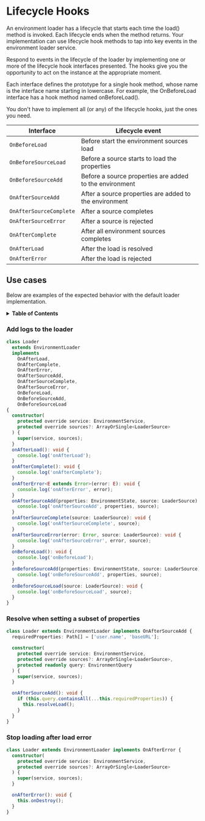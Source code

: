 # Lifecycle Hooks

An environment loader has a lifecycle that starts each time the load() method is invoked. Each lifecycle ends when the method returns. Your implementation can use lifecycle hook methods to tap into key events in the environment loader service.

Respond to events in the lifecycle of the loader by implementing one or more of the lifecycle hook interfaces presented. The hooks give you the opportunity to act on the instance at the appropriate moment.

Each interface defines the prototype for a single hook method, whose name is the interface name starting in lowercase. For example, the OnBeforeLoad interface has a hook method named onBeforeLoad().

You don't have to implement all (or any) of the lifecycle hooks, just the ones you need.

| Interface               | Lifecycle event                                         |
| ----------------------- | ------------------------------------------------------- |
| `OnBeforeLoad`          | Before start the environment sources load               |
| `OnBeforeSourceLoad`    | Before a source starts to load the properties           |
| `OnBeforeSourceAdd`     | Before a source properties are added to the environment |
| `OnAfterSourceAdd`      | After a source properties are added to the environment  |
| `OnAfterSourceComplete` | After a source completes                                |
| `OnAfterSourceError`    | After a source is rejected                              |
| `OnAfterComplete`       | After all environment sources completes                 |
| `OnAfterLoad`           | After the load is resolved                              |
| `OnAfterError`          | After the load is rejected                              |

## Use cases

Below are examples of the expected behavior with the default loader implementation.

<details>
  <summary><strong>Table of Contents</strong></summary>
  <ol>
    <li><a href="#add-logs-to-the-loader">Add logs to the loader</a></li>
    <li><a href="#resolve-when-setting-a-subset-of-properties">Resolve when setting a subset of properties</a></li>
    <li><a href="#stop-loading-after-load-error">Stop loading after load error</a></li>
  </ol>
</details>

### Add logs to the loader

```ts
class Loader
  extends EnvironmentLoader
  implements
    OnAfterLoad,
    OnAfterComplete,
    OnAfterError,
    OnAfterSourceAdd,
    OnAfterSourceComplete,
    OnAfterSourceError,
    OnBeforeLoad,
    OnBeforeSourceAdd,
    OnBeforeSourceLoad
{
  constructor(
    protected override service: EnvironmentService,
    protected override sources?: ArrayOrSingle<LoaderSource>
  ) {
    super(service, sources);
  }
  onAfterLoad(): void {
    console.log('onAfterLoad');
  }
  onAfterComplete(): void {
    console.log('onAfterComplete');
  }
  onAfterError<E extends Error>(error: E): void {
    console.log('onAfterError', error);
  }
  onAfterSourceAdd(properties: EnvironmentState, source: LoaderSource): void {
    console.log('onAfterSourceAdd', properties, source);
  }
  onAfterSourceComplete(source: LoaderSource): void {
    console.log('onAfterSourceComplete', source);
  }
  onAfterSourceError(error: Error, source: LoaderSource): void {
    console.log('onAfterSourceError', error, source);
  }
  onBeforeLoad(): void {
    console.log('onBeforeLoad');
  }
  onBeforeSourceAdd(properties: EnvironmentState, source: LoaderSource): void {
    console.log('onBeforeSourceAdd', properties, source);
  }
  onBeforeSourceLoad(source: LoaderSource): void {
    console.log('onBeforeSourceLoad', source);
  }
}
```

### Resolve when setting a subset of properties

```ts
class Loader extends EnvironmentLoader implements OnAfterSourceAdd {
  requiredProperties: Path[] = ['user.name', 'baseURL'];

  constructor(
    protected override service: EnvironmentService,
    protected override sources?: ArrayOrSingle<LoaderSource>,
    protected readonly query: EnvironmentQuery
  ) {
    super(service, sources);
  }

  onAfterSourceAdd(): void {
    if (this.query.containsAll(...this.requiredProperties)) {
      this.resolveLoad();
    }
  }
}
```

### Stop loading after load error

```ts
class Loader extends EnvironmentLoader implements OnAfterError {
  constructor(
    protected override service: EnvironmentService,
    protected override sources?: ArrayOrSingle<LoaderSource>
  ) {
    super(service, sources);
  }

  onAfterError(): void {
    this.onDestroy();
  }
}
```
